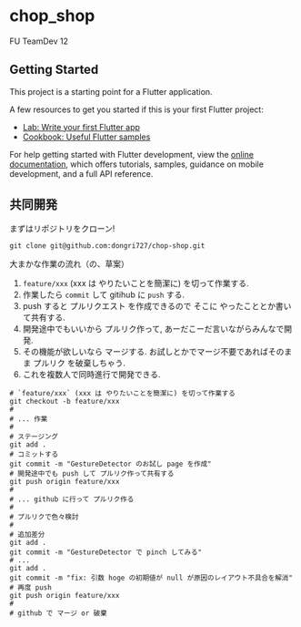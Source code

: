# chop_shop

FU TeamDev 12

## Getting Started

This project is a starting point for a Flutter application.

A few resources to get you started if this is your first Flutter project:

- [Lab: Write your first Flutter app](https://docs.flutter.dev/get-started/codelab)
- [Cookbook: Useful Flutter samples](https://docs.flutter.dev/cookbook)

For help getting started with Flutter development, view the
[online documentation](https://docs.flutter.dev/), which offers tutorials,
samples, guidance on mobile development, and a full API reference.

## 共同開発

まずはリポジトリをクローン! 

```
git clone git@github.com:dongri727/chop-shop.git
```

大まかな作業の流れ（の、草案）

1. `feature/xxx` (xxx は やりたいことを簡潔に) を切って作業する.
1. 作業したら `commit` して gitihub に `push` する.
1. push すると プルリクエスト を作成できるので そこに やったこととか書いて共有する.
1. 開発途中でもいいから プルリク作って, あーだこーだ言いながらみんなで開発.
1. その機能が欲しいなら マージする. お試しとかでマージ不要であればそのまま プルリク を破棄しちゃう.
1. これを複数人で同時進行で開発できる.

```
# `feature/xxx` (xxx は やりたいことを簡潔に) を切って作業する
git checkout -b feature/xxx
#
# ... 作業
#
# ステージング
git add .
# コミットする
git commit -m "GestureDetector のお試し page を作成"
# 開発途中でも push して プルリク作って共有する
git push origin feature/xxx
#
# ... github に行って プルリク作る
# 
# プルリクで色々検討
#
# 追加差分
git add .
git commit -m "GestureDetector で pinch してみる"
# ...
git add .
git commit -m "fix: 引数 hoge の初期値が null が原因のレイアウト不具合を解消"
# 再度 push
git push origin feature/xxx
# 
# github で マージ or 破棄
```